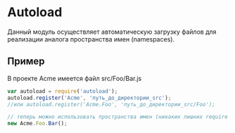 Autoload
================

Данный модуль осуществляет автоматическую загрузку файлов для реализации аналога пространства имен (namespaces). 

Пример
---------
В проекте Acme имеется файл src/Foo/Bar.js

```javascript
var autoload = require('autoload');
autoload.register('Acme', 'путь_до_директории_src');
//или autoload.register('Acme.Foo', 'путь_до_директории_src/Foo');

// теперь можно использовать пространства имен (никаких лишних require не нужно)
new Acme.Foo.Bar();
```